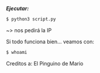 
***Ejecutar:***

```sh
$ python3 script.py
```
~> nos pedirá la IP

Si todo funciona bien... veamos con:

```sh
$ whoami
```

Creditos a: El Pinguino de Mario
